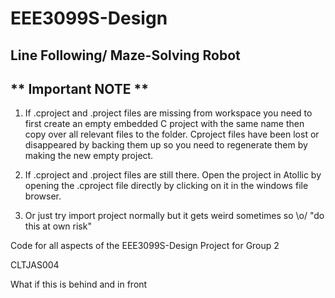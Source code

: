 # EEE3099S-Design
## Line Following/ Maze-Solving Robot
## ** Important NOTE **
1) If .cproject and .project files are missing from workspace you need to first create an empty embedded C project with the same name then copy over all relevant files to the folder. Cproject files have been lost or disappeared by backing them up so you need to regenerate them by making the new empty project.

2) If .cproject and .project files are still there. Open the project in Atollic by opening the .cproject file directly by clicking on it in the windows file browser.

3) Or just try import project normally but it gets weird sometimes so \o/ "do this at own risk"

Code for all aspects of the EEE3099S-Design Project for Group 2

CLTJAS004

What if this is behind and in front
